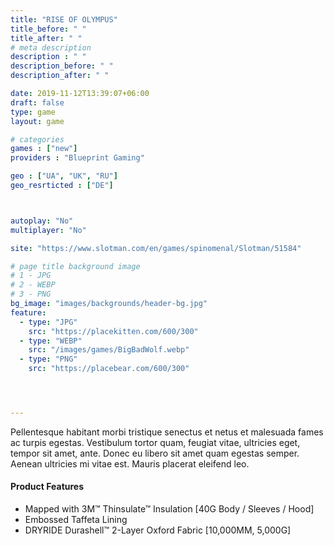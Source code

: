 ```yaml
---
title: "RISE OF OLYMPUS"
title_before: " "
title_after: " " 
# meta description
description : " "
description_before: " "
description_after: " " 

date: 2019-11-12T13:39:07+06:00
draft: false
type: game
layout: game

# categories
games : ["new"]
providers : "Blueprint Gaming"

geo : ["UA", "UK", "RU"]
geo_resrticted : ["DE"]



autoplay: "No"
multiplayer: "No"

site: "https://www.slotman.com/en/games/spinomenal/Slotman/51584"

# page title background image
# 1 - JPG
# 2 - WEBP
# 3 - PNG
bg_image: "images/backgrounds/header-bg.jpg"
feature:
  - type: "JPG"
    src: "https://placekitten.com/600/300"
  - type: "WEBP"
    src: "/images/games/BigBadWolf.webp"
  - type: "PNG"
    src: "https://placebear.com/600/300"




---
```


Pellentesque habitant morbi tristique senectus et netus et malesuada fames ac turpis egestas. Vestibulum tortor quam, feugiat vitae, ultricies eget, tempor sit amet, ante. Donec eu libero sit amet quam egestas semper. Aenean ultricies mi vitae est. Mauris placerat eleifend leo.

#### Product Features

* Mapped with 3M™ Thinsulate™ Insulation [40G Body / Sleeves / Hood]
* Embossed Taffeta Lining
* DRYRIDE Durashell™ 2-Layer Oxford Fabric [10,000MM, 5,000G]